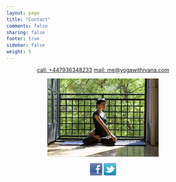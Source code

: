 ```yaml
---
layout: page
title: "Contact"
comments: false
sharing: false
footer: true
sidebar: false
weight: 5
---
```


<div style="text-align: center;">

<p class="vcard">
  <a href="tel:00447936348233"><span class="tel">call: +447936348233</span></a>
  <a href="mailto:me@yogawithivana.com"><span class="email">mail: me@yogawithivana.com</span></a>
</p>

<p class="centeredimage"><img src="../images/LotusTwist.jpg" alt="Lotus Twist"></img></p>

<p>
  <a href="https://www.facebook.com/yogawithivana"><img src="../images/facebook.png" alt="facebook"></img></a>
  <a href="https://twitter.com/zzuuu"><img src="../images/twitter.png" alt="twitter"></img></a>
</p>

</div>